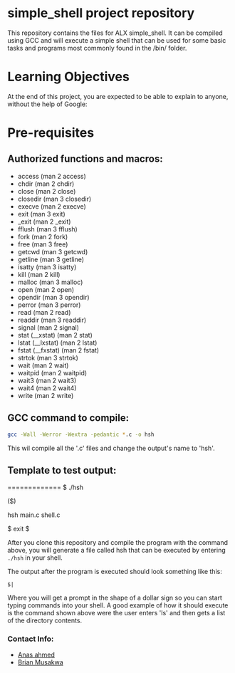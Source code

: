 
# simple_shell project repository

This repository contains the files for ALX simple_shell. It can be compiled using GCC and will execute a simple shell that can be used for some basic tasks and programs most commonly found in the /bin/ folder.
# Learning Objectives

At the end of this project, you are expected to be able to explain to anyone, without the help of Google:
# Pre-requisites

## Authorized functions and macros:
- access (man 2 access)
- chdir (man 2 chdir)
- close (man 2 close)
- closedir (man 3 closedir)
- execve (man 2 execve)
- exit (man 3 exit)
- _exit (man 2 _exit)
- fflush (man 3 fflush)
- fork (man 2 fork)
- free (man 3 free)
- getcwd (man 3 getcwd)
- getline (man 3 getline)
- isatty (man 3 isatty)
- kill (man 2 kill)
- malloc (man 3 malloc)
- open (man 2 open)
- opendir (man 3 opendir)
- perror (man 3 perror)
- read (man 2 read)
- readdir (man 3 readdir)
- signal (man 2 signal)
- stat (__xstat) (man 2 stat)
- lstat (__lxstat) (man 2 lstat)
- fstat (__fxstat) (man 2 fstat)
- strtok (man 3 strtok)
- wait (man 2 wait)
- waitpid (man 2 waitpid)
- wait3 (man 2 wait3)
- wait4 (man 2 wait4)
- write (man 2 write)
## GCC command to compile:
```bash
gcc -Wall -Werror -Wextra -pedantic *.c -o hsh
```
This wil compile all the '.c' files and change the output's name to 'hsh'.
## Template to test output:
============= $ ./hsh

($)

hsh main.c shell.c

$ exit $

After you clone this repository and compile the program with the command above, you will generate a file called hsh that can be executed by entering ```./hsh``` in your shell.

The output after the program is executed should look something like this:
```
$|
```
Where you will get a prompt in the shape of a dollar sign so you can start typing commands into your shell. A good example of how it should execute is the command shown above were the user enters 'ls' and then gets a list of the directory contents.

### Contact Info:
 - [Anas ahmed](https://www.github.com/Anas7k)
 - [Brian Musakwa](https://www.github.com/digreatbrian)
